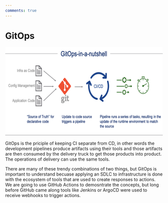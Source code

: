 ```yaml
---
comments: true
---
```

# GitOps

![GitOps](img/gitops.png)

GitOps is the priciple of keeping CI separate from CD, in other words the development pipelines produce artifacts using their tools and those artifacts are then consumed by the delivery truck to get those products into product. The operations of delivery can use the same tools.

There are many of these trendy combinations of two things, but GitOps is important to understand becuase applying an SDLC to infrastructure is done with the ecosystem of tools that are used to create responses to actions. We are going to use GitHub Actions to demosntrate the concepts, but long before GitHub came along tools like Jenkins or ArgoCD were used to receive webhooks to trigger actions.
